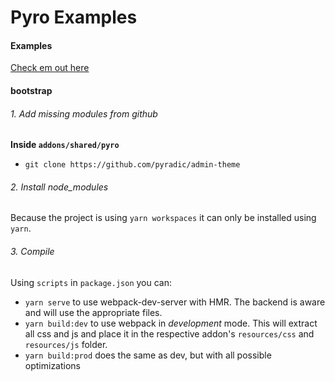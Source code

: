 # Pyro Examples

#### Examples
[Check em out here](addons/shared/examples)

#### bootstrap

###### 1. Add missing modules from github
**Inside `addons/shared/pyro`**
- `git clone https://github.com/pyradic/admin-theme`



###### 2. Install node_modules
Because the project is using `yarn workspaces` it can only be installed using `yarn`.


###### 3. Compile
Using `scripts` in `package.json` you can:
- `yarn serve` to use webpack-dev-server with HMR. The backend is aware and will use the appropriate files.
- `yarn build:dev` to use webpack in _development_ mode. This will extract all css and js and place it in the respective addon's `resources/css` and `resources/js` folder.
- `yarn build:prod` does the same as dev, but with all possible optimizations




